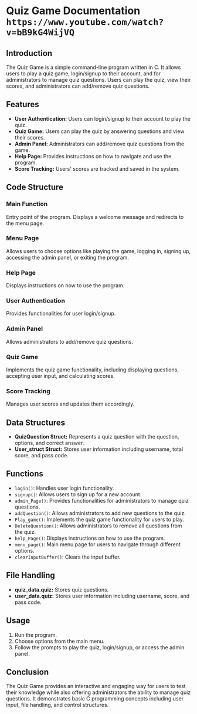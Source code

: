 # Quiz Game Documentation  `https://www.youtube.com/watch?v=bB9kG4WijVQ`



## Introduction
The Quiz Game is a simple command-line program written in C. It allows users to play a quiz game, login/signup to their account, and for administrators to manage quiz questions. Users can play the quiz, view their scores, and administrators can add/remove quiz questions. 

## Features
- **User Authentication:** Users can login/signup to their account to play the quiz.
- **Quiz Game:** Users can play the quiz by answering questions and view their scores.
- **Admin Panel:** Administrators can add/remove quiz questions from the game.
- **Help Page:** Provides instructions on how to navigate and use the program.
- **Score Tracking:** Users' scores are tracked and saved in the system.

## Code Structure

### Main Function
Entry point of the program. Displays a welcome message and redirects to the menu page.

### Menu Page
Allows users to choose options like playing the game, logging in, signing up, accessing the admin panel, or exiting the program.

### Help Page
Displays instructions on how to use the program.

### User Authentication
Provides functionalities for user login/signup.

### Admin Panel
Allows administrators to add/remove quiz questions.

### Quiz Game
Implements the quiz game functionality, including displaying questions, accepting user input, and calculating scores.

### Score Tracking
Manages user scores and updates them accordingly.

## Data Structures

- **QuizQuestion Struct:** Represents a quiz question with the question, options, and correct answer.
- **User_struct Struct:** Stores user information including username, total score, and pass code.

## Functions

- `login()`: Handles user login functionality.
- `signup()`: Allows users to sign up for a new account.
- `admin_Page()`: Provides functionalities for administrators to manage quiz questions.
- `addQuestion()`: Allows administrators to add new questions to the quiz.
- `Play_game()`: Implements the quiz game functionality for users to play.
- `DeleteQuestion()`: Allows administrators to remove all questions from the quiz.
- `help_Page()`: Displays instructions on how to use the program.
- `menu_page()`: Main menu page for users to navigate through different options.
- `clearInputBuffer()`: Clears the input buffer.

## File Handling

- **quiz_data.quiz:** Stores quiz questions.
- **user_data.quiz:** Stores user information including username, score, and pass code.

## Usage

1. Run the program.
2. Choose options from the main menu.
3. Follow the prompts to play the quiz, login/signup, or access the admin panel.

## Conclusion

The Quiz Game provides an interactive and engaging way for users to test their knowledge while also offering administrators the ability to manage quiz questions. It demonstrates basic C programming concepts including user input, file handling, and control structures.
